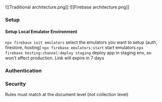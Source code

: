 ![[Traditional architecture.png]]
![[Firebase architecture.png]]

### Setup
#### Setup Local Emulator Environment 
`npx firebase init emulators` select the emulators you want to setup (auth, firestore, hosting)
`npx firebase emulators:start` start emulators 
`npx firebase hosting:channel:deploy staging` deploy app in staging env, so won't affect production. Link will expire in 7 days 

### Authentication 

### Security 
Rules must match at the document level (not collection level) 